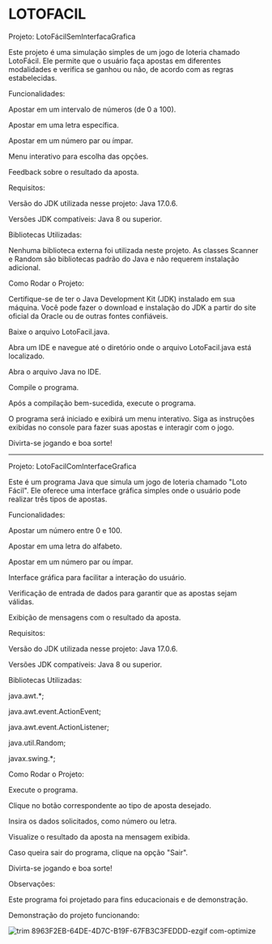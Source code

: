 # LOTOFACIL
Projeto: LotoFácilSemInterfacaGrafica

Este projeto é uma simulação simples de um jogo de loteria chamado LotoFácil. Ele permite que o usuário faça apostas em diferentes modalidades e verifica se ganhou ou não, de acordo com as regras estabelecidas.

Funcionalidades:

Apostar em um intervalo de números (de 0 a 100).

Apostar em uma letra específica.

Apostar em um número par ou ímpar.

Menu interativo para escolha das opções.

Feedback sobre o resultado da aposta.

Requisitos:

Versão do JDK utilizada nesse projeto: Java 17.0.6.

Versões JDK compatíveis: Java 8 ou superior.

Bibliotecas Utilizadas:

Nenhuma biblioteca externa foi utilizada neste projeto. As classes Scanner e Random são bibliotecas padrão do Java e não requerem instalação adicional.

Como Rodar o Projeto:

Certifique-se de ter o Java Development Kit (JDK) instalado em sua máquina. Você pode fazer o download e instalação do JDK a partir do site oficial da Oracle ou de outras fontes confiáveis.

Baixe o arquivo LotoFacil.java.

Abra um IDE e navegue até o diretório onde o arquivo LotoFacil.java está localizado.

Abra o arquivo Java no IDE.

Compile o programa.

Após a compilação bem-sucedida, execute o programa.

O programa será iniciado e exibirá um menu interativo. Siga as instruções exibidas no console para fazer suas apostas e interagir com o jogo.

Divirta-se jogando e boa sorte!


-----------------------------------------------------------------------------------------------------------------------------------------------------------------------------------------


Projeto: LotoFacilComInterfaceGrafica

Este é um programa Java que simula um jogo de loteria chamado "Loto Fácil". Ele oferece uma interface gráfica simples onde o usuário pode realizar três tipos de apostas.

Funcionalidades:

Apostar um número entre 0 e 100.

Apostar em uma letra do alfabeto.

Apostar em um número par ou ímpar.

Interface gráfica para facilitar a interação do usuário.

Verificação de entrada de dados para garantir que as apostas sejam válidas.

Exibição de mensagens com o resultado da aposta.

Requisitos:

Versão do JDK utilizada nesse projeto: Java 17.0.6.

Versões JDK compatíveis: Java 8 ou superior.

Bibliotecas Utilizadas:

java.awt.*;

java.awt.event.ActionEvent;

java.awt.event.ActionListener;

java.util.Random;

javax.swing.*;

Como Rodar o Projeto:

Execute o programa.

Clique no botão correspondente ao tipo de aposta desejado.

Insira os dados solicitados, como número ou letra.

Visualize o resultado da aposta na mensagem exibida.

Caso queira sair do programa, clique na opção "Sair".

Divirta-se jogando e boa sorte!

Observações:

Este programa foi projetado para fins educacionais e de demonstração.

Demonstração do projeto funcionando: 

![trim 8963F2EB-64DE-4D7C-B19F-67FB3C3FEDDD-ezgif com-optimize](https://github.com/r1ckmoreno/LOTOFACIL/assets/125594347/2aa42599-dd7c-4f35-be30-7498632005cf)


